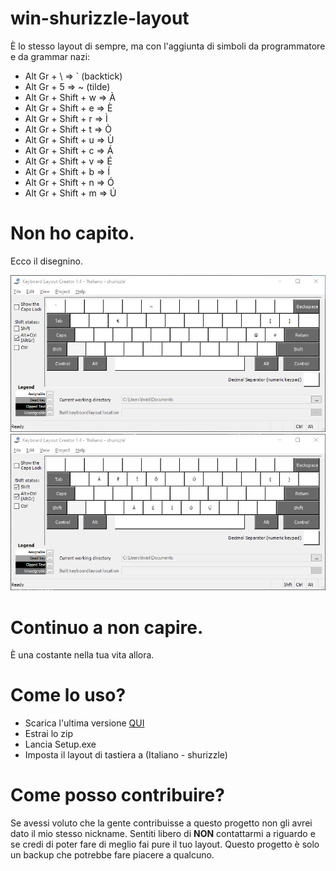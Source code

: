 # win-shurizzle-layout

È lo stesso layout di sempre, ma con l'aggiunta di simboli da programmatore e da grammar nazi:

- Alt Gr + \ => \` (backtick)
- Alt Gr + 5 => ~ (tilde)
- Alt Gr + Shift + w => À
- Alt Gr + Shift + e => È
- Alt Gr + Shift + r => Ì
- Alt Gr + Shift + t => Ò
- Alt Gr + Shift + u => Ù
- Alt Gr + Shift + c => Á
- Alt Gr + Shift + v => É
- Alt Gr + Shift + b => Í
- Alt Gr + Shift + n => Ó
- Alt Gr + Shift + m => Ú

Non ho capito.
==============

Ecco il disegnino.

![Alt Gr](https://github.com/shurizzle/win-shurizzle-layout/blob/main/.github/images/AltGr.png)
![Alt Gr + Shift](https://github.com/shurizzle/win-shurizzle-layout/blob/main/.github/images/AltGrShift.png)

Continuo a non capire.
======================

È una costante nella tua vita allora.

Come lo uso?
============

- Scarica l'ultima versione [QUI](https://github.com/shurizzle/win-shurizzle-layout/releases/latest)
- Estrai lo zip
- Lancia Setup.exe
- Imposta il layout di tastiera a (Italiano - shurizzle)

Come posso contribuire?
=======================

Se avessi voluto che la gente contribuisse a questo progetto non gli avrei dato il mio stesso nickname.
Sentiti libero di **NON** contattarmi a riguardo e se credi di poter fare di meglio fai pure il tuo layout.
Questo progetto è solo un backup che potrebbe fare piacere a qualcuno.
